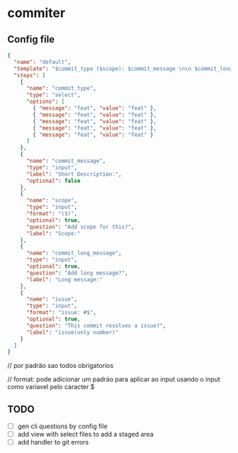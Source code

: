 # commiter

## Config file

```json
{
  "name": "default",
  "template": "$commit_type ($scope): $commit_message \n\n $commit_long_message \n\n #$issue",
  "steps": [
    {
      "name": "commit_type",
      "type": "select",
      "options": [
        { "message": "feat", "value": "feat" },
        { "message": "feat", "value": "feat" },
        { "message": "feat", "value": "feat" },
        { "message": "feat", "value": "feat" },
        { "message": "feat", "value": "feat" }
      ]
    },
    {
      "name": "commit_message",
      "type": "input",
      "label": "Short Description:",
      "optional": false
    },
    {
      "name": "scope",
      "type": "input",
      "format": "($)",
      "optional": true,
      "question": "Add scope for this?",
      "label": "Scope:"
    },
    {
      "name": "commit_long_message",
      "type": "input",
      "optional": true,
      "question": "Add long message?",
      "label": "Long message:"
    },
    {
      "name": "issue",
      "type": "input",
      "format": "issue: #$",
      "optional": true,
      "question": "This commit resolves a issue?",
      "label": "issue(only number)"
    }
  ]
}
```

// por padräo sao todos obrigatorios

// format: pode adicionar um padráo para aplicar ao input usando o input como variavel pelo caracter $

## TODO

- [ ] gen cli questions by config file
- [ ] add view with select files to add a staged area
- [ ] add handler to git errors
